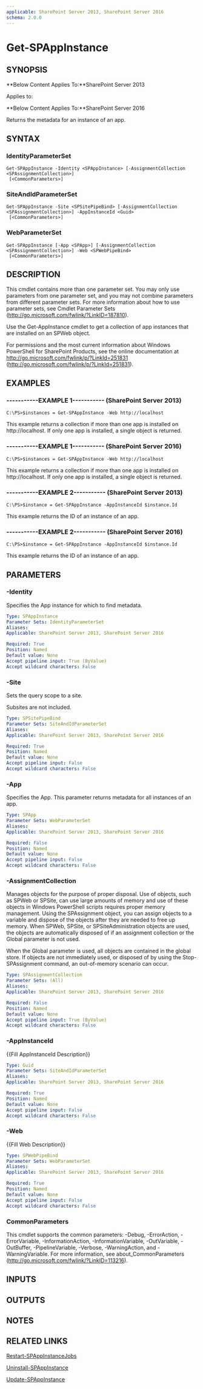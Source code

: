 ```yaml
---
applicable: SharePoint Server 2013, SharePoint Server 2016
schema: 2.0.0
---
```


# Get-SPAppInstance

## SYNOPSIS
**Below Content Applies To:**SharePoint Server 2013

Applies to:

**Below Content Applies To:**SharePoint Server 2016

Returns the metadata for an instance of an app.



## SYNTAX

### IdentityParameterSet
```
Get-SPAppInstance -Identity <SPAppInstance> [-AssignmentCollection <SPAssignmentCollection>]
 [<CommonParameters>]
```

### SiteAndIdParameterSet
```
Get-SPAppInstance -Site <SPSitePipeBind> [-AssignmentCollection <SPAssignmentCollection>] -AppInstanceId <Guid>
 [<CommonParameters>]
```

### WebParameterSet
```
Get-SPAppInstance [-App <SPApp>] [-AssignmentCollection <SPAssignmentCollection>] -Web <SPWebPipeBind>
 [<CommonParameters>]
```

## DESCRIPTION
This cmdlet contains more than one parameter set.
You may only use parameters from one parameter set, and you may not combine parameters from different parameter sets.
For more information about how to use parameter sets, see Cmdlet Parameter Sets (http://go.microsoft.com/fwlink/?LinkID=187810).

Use the Get-AppInstance cmdlet to get a collection of app instances that are installed on an SPWeb object.

For permissions and the most current information about Windows PowerShell for SharePoint Products, see the online documentation at http://go.microsoft.com/fwlink/p/?LinkId=251831 (http://go.microsoft.com/fwlink/p/?LinkId=251831).

## EXAMPLES

### -----------EXAMPLE 1----------- (SharePoint Server 2013)
```
C:\PS>$instances = Get-SPAppInstance -Web http://localhost
```

This example returns a collection if more than one app is installed on http://localhost.
If only one app is installed, a single object is returned.

### -----------EXAMPLE 1----------- (SharePoint Server 2016)
```
C:\PS>$instances = Get-SPAppInstance -Web http://localhost
```

This example returns a collection if more than one app is installed on http://localhost.
If only one app is installed, a single object is returned.

### -----------EXAMPLE 2----------- (SharePoint Server 2013)
```
C:\PS>$instance = Get-SPAppInstance -AppInstanceId $instance.Id
```

This example returns the ID of an instance of an app.

### -----------EXAMPLE 2----------- (SharePoint Server 2016)
```
C:\PS>$instance = Get-SPAppInstance -AppInstanceId $instance.Id
```

This example returns the ID of an instance of an app.

## PARAMETERS

### -Identity
Specifies the App instance for which to find metadata.

```yaml
Type: SPAppInstance
Parameter Sets: IdentityParameterSet
Aliases: 
Applicable: SharePoint Server 2013, SharePoint Server 2016

Required: True
Position: Named
Default value: None
Accept pipeline input: True (ByValue)
Accept wildcard characters: False
```

### -Site
Sets the query scope to a site.

Subsites are not included.

```yaml
Type: SPSitePipeBind
Parameter Sets: SiteAndIdParameterSet
Aliases: 
Applicable: SharePoint Server 2013, SharePoint Server 2016

Required: True
Position: Named
Default value: None
Accept pipeline input: False
Accept wildcard characters: False
```

### -App
Specifies the App.
This parameter returns metadata for all instances of an app.

```yaml
Type: SPApp
Parameter Sets: WebParameterSet
Aliases: 
Applicable: SharePoint Server 2013, SharePoint Server 2016

Required: False
Position: Named
Default value: None
Accept pipeline input: False
Accept wildcard characters: False
```

### -AssignmentCollection
Manages objects for the purpose of proper disposal.
Use of objects, such as SPWeb or SPSite, can use large amounts of memory and use of these objects in Windows PowerShell scripts requires proper memory management.
Using the SPAssignment object, you can assign objects to a variable and dispose of the objects after they are needed to free up memory.
When SPWeb, SPSite, or SPSiteAdministration objects are used, the objects are automatically disposed of if an assignment collection or the Global parameter is not used.

When the Global parameter is used, all objects are contained in the global store.
If objects are not immediately used, or disposed of by using the Stop-SPAssignment command, an out-of-memory scenario can occur.

```yaml
Type: SPAssignmentCollection
Parameter Sets: (All)
Aliases: 
Applicable: SharePoint Server 2013, SharePoint Server 2016

Required: False
Position: Named
Default value: None
Accept pipeline input: True (ByValue)
Accept wildcard characters: False
```

### -AppInstanceId
{{Fill AppInstanceId Description}}

```yaml
Type: Guid
Parameter Sets: SiteAndIdParameterSet
Aliases: 
Applicable: SharePoint Server 2013, SharePoint Server 2016

Required: True
Position: Named
Default value: None
Accept pipeline input: False
Accept wildcard characters: False
```

### -Web
{{Fill Web Description}}

```yaml
Type: SPWebPipeBind
Parameter Sets: WebParameterSet
Aliases: 
Applicable: SharePoint Server 2013, SharePoint Server 2016

Required: True
Position: Named
Default value: None
Accept pipeline input: False
Accept wildcard characters: False
```

### CommonParameters
This cmdlet supports the common parameters: -Debug, -ErrorAction, -ErrorVariable, -InformationAction, -InformationVariable, -OutVariable, -OutBuffer, -PipelineVariable, -Verbose, -WarningAction, and -WarningVariable. For more information, see about_CommonParameters (http://go.microsoft.com/fwlink/?LinkID=113216).

## INPUTS

## OUTPUTS

## NOTES

## RELATED LINKS

[Restart-SPAppInstanceJobs]()

[Uninstall-SPAppInstance]()

[Update-SPAppInstance]()

